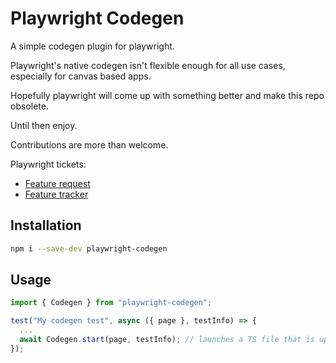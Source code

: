 # Playwright Codegen

A simple codegen plugin for playwright.

Playwright's native codegen isn't flexible enough for all use cases, especially for canvas based apps.

Hopefully playwright will come up with something better and make this repo obsolete.

Until then enjoy.

Contributions are more than welcome.

Playwright tickets:

- [Feature request](https://github.com/microsoft/playwright/issues/29970)
- [Feature tracker](https://github.com/microsoft/playwright/issues/28474)

## Installation

```bash
npm i --save-dev playwright-codegen
```

## Usage

```typescript
import { Codegen } from "playwright-codegen";

test("My codegen test", async ({ page }, testInfo) => {
  ...
  await Codegen.start(page, testInfo); // launches a TS file that is updated by codegen
});
```
